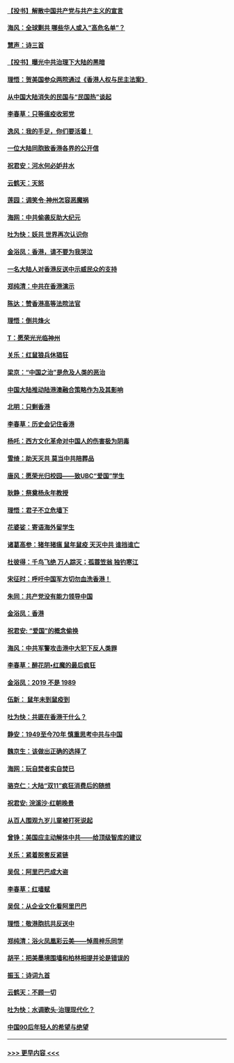 #### [【投书】解散中国共产党与共产主义的宣言](../pages/nsc993/n11679177.md?t=11252055) 
#### [海风：全球剿共 哪些华人或入“高危名单”？](../pages/nsc993/n11678617.md?t=11252055) 
#### [慧声：诗三首](../pages/nsc993/n11678848.md?t=11252055) 
#### [【投书】曝光中共治理下大陆的黑暗](../pages/nsc993/n11678674.md?t=11252055) 
#### [理悟：贺美国参众两院通过《香港人权与民主法案》](../pages/nsc993/n11678104.md?t=11252055) 
#### [从中国大陆消失的民国与“民国热”谈起](../pages/nsc993/n11678075.md?t=11252055) 
#### [李春草：只等瘟疫收邪党](../pages/nsc993/n11677308.md?t=11252055) 
#### [逸风：我的手足，你们要活着！](../pages/nsc993/n11676352.md?t=11252055) 
#### [一位大陆同胞致香港各界的公开信](../pages/nsc993/n11675761.md?t=11252055) 
#### [祝君安：河水何必妒井水](../pages/nsc993/n11675746.md?t=11252055) 
#### [云鹤天：天怒](../pages/nsc993/n11675718.md?t=11252055) 
#### [莲园：调笑令‧神州怎容恶魔祸](../pages/nsc993/n11675648.md?t=11252055) 
#### [海网：中共偷袭反助大纪元](../pages/nsc993/n11673515.md?t=11252055) 
#### [吐为快：妖共 世界再次认识你](../pages/nsc993/n11673506.md?t=11252055) 
#### [金浴凤：香港，请不要为我哭泣](../pages/nsc993/n11673248.md?t=11252055) 
#### [一名大陆人对香港反送中示威民众的支持](../pages/nsc993/n11672615.md?t=11252055) 
#### [郑纯清：中共在香港演示](../pages/nsc993/n11670539.md?t=11252055) 
#### [陈达：赞香港高等法院法官](../pages/nsc993/n11669542.md?t=11252055) 
#### [理悟：倒共烽火](../pages/nsc993/n11668844.md?t=11252055) 
#### [T：愿荣光光临神州](../pages/nsc993/n11668421.md?t=11252055) 
#### [关乐：红鼠狼兵休猖狂](../pages/nsc993/n11668378.md?t=11252055) 
#### [梁京：“中国之治”是危及人类的恶治](../pages/nsc993/n11668328.md?t=11252055) 
#### [中国大陆推动陆港澳融合策略作为及其影响](../pages/nsc993/n11668157.md?t=11252055) 
#### [北明：只剩香港](../pages/nsc993/n11668002.md?t=11252055) 
#### [李春草：历史会记住香港](../pages/nsc993/n11667927.md?t=11252055) 
#### [杨吒：西方文化革命对中国人的伤害极为阴毒](../pages/nsc993/n11664521.md?t=11252055) 
#### [雪绮：助天灭共 莫当中共陪葬品](../pages/nsc993/n11662650.md?t=11252055) 
#### [唐风：愿荣光归校园——致UBC“爱国”学生](../pages/nsc993/n11662194.md?t=11252055) 
#### [耿静：祭奠杨永年教授](../pages/nsc993/n11662514.md?t=11252055) 
#### [理悟：君子不立危墙下](../pages/nsc993/n11662172.md?t=11252055) 
#### [花婆娑：寄语海外留学生](../pages/nsc993/n11662121.md?t=11252055) 
#### [诸葛高参：猪年猪瘟 鼠年鼠疫 天灭中共 谁挡谁亡](../pages/nsc993/n11661980.md?t=11252055) 
#### [杜彼得：千鸟飞绝 万人踪灭；孤蓑笠翁 独钓寒江](../pages/nsc993/n11661170.md?t=11252055) 
#### [宋征时：呼吁中国军方切勿血洗香港！](../pages/nsc993/n11415318.md?t=11252055) 
#### [朱同：共产党没有能力领导中国](../pages/nsc993/n11660421.md?t=11252055) 
#### [金浴凤：香港](../pages/nsc993/n11660419.md?t=11252055) 
#### [祝君安: “爱国”的概念偷换](../pages/nsc993/n11659706.md?t=11252055) 
#### [海风：中共军警攻击港中大犯下反人类罪](../pages/nsc993/n11659632.md?t=11252055) 
#### [李春草：醉花阴•红魔的最后疯狂](../pages/nsc993/n11659287.md?t=11252055) 
#### [金浴凤：2019 不是 1989](../pages/nsc993/n11657663.md?t=11252055) 
#### [伍新： 鼠年未到鼠疫到](../pages/nsc993/n11655098.md?t=11252055) 
#### [吐为快：共匪在香港干什么？](../pages/nsc993/n11654891.md?t=11252055) 
#### [静安：1949至今70年 慎重思考中共与中国](../pages/nsc993/n11651244.md?t=11252055) 
#### [魏京生：该做出正确的选择了](../pages/nsc993/n11653084.md?t=11252055) 
#### [海网：玩自焚者实自焚已](../pages/nsc993/n11652423.md?t=11252055) 
#### [骆克仁：大陆“双11”疯狂消费后的随想](../pages/nsc993/n11652305.md?t=11252055) 
#### [祝君安: 浣溪沙·红朝晚景](../pages/nsc993/n11652258.md?t=11252055) 
#### [从百人围观九岁儿童被打死说起](../pages/nsc993/n11651030.md?t=11252055) 
#### [曾铮：美国应主动解体中共——给顶级智库的建议](../pages/nsc993/n11649888.md?t=11252055) 
#### [关乐：紧着脱套反紧链](../pages/nsc993/n11649069.md?t=11252055) 
#### [吴侃：阿里巴巴成大盗](../pages/nsc993/n11645523.md?t=11252055) 
#### [李春草：红墙赋](../pages/nsc993/n11646389.md?t=11252055) 
#### [吴侃：从企业文化看阿里巴巴](../pages/nsc993/n11645476.md?t=11252055) 
#### [理悟：敬港胞抗共反送中](../pages/nsc993/n11645466.md?t=11252055) 
#### [郑纯清：浴火凤凰彩云美——悼周梓乐同学](../pages/nsc993/n11645155.md?t=11252055) 
#### [胡平：把美墨境围墙和柏林相提并论是错误的](../pages/nsc993/n11645134.md?t=11252055) 
#### [振玉：诗词九首](../pages/nsc993/n11644081.md?t=11252055) 
#### [云鹤天：不顾一切](../pages/nsc993/n11643508.md?t=11252055) 
#### [吐为快：水调歌头·治理现代化？](../pages/nsc993/n11643485.md?t=11252055) 
#### [中国90后年轻人的希望与绝望](../pages/nsc993/n11642317.md?t=11252055) 

----
#### [ >>> 更早内容 <<< ](../indexes/nsc993-earlier.md)
